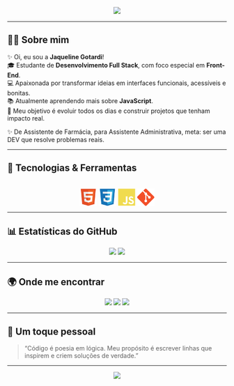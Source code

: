 <!-- Banner animado / espaço sideral com nome e apresentação -->
<p align="center">
  <img src="https://capsule-render.vercel.app/api?type=waving&color=0:1e3c72,100:2a5298&height=200&section=header&text=Jaqueline%20Gotardi%20🩵💻&fontSize=40&fontColor=ffffff&animation=fadeIn" />
</p>

---

## 👩‍💻 Sobre mim  

✨ Oi, eu sou a **Jaqueline Gotardi**!  
🎓 Estudante de **Desenvolvimento Full Stack**, com foco especial em **Front-End**.  
💻 Apaixonada por transformar ideias em interfaces funcionais, acessíveis e bonitas.  
📚 Atualmente aprendendo mais sobre **JavaScript**.  
🚀 Meu objetivo é evoluir todos os dias e construir projetos que tenham impacto real. 

✨ De Assistente de Farmácia, para Assistente Administrativa, meta: ser uma DEV que resolve problemas reais.

---

## 🚀 Tecnologias & Ferramentas  

<div align="center" style="display: inline_block"><br>
  <img align="center" alt="HTML" height="40" width="40" src="https://raw.githubusercontent.com/devicons/devicon/master/icons/html5/html5-original.svg">
  <img align="center" alt="CSS" height="40" width="40" src="https://raw.githubusercontent.com/devicons/devicon/master/icons/css3/css3-original.svg">
  <img align="center" alt="JavaScript" height="40" width="40" src="https://raw.githubusercontent.com/devicons/devicon/master/icons/javascript/javascript-plain.svg">
  <img align="center" alt="Git" height="40" width="40" src="https://raw.githubusercontent.com/devicons/devicon/master/icons/git/git-original.svg">
</div>  

---

## 📊 Estatísticas do GitHub  

<div align="center">
  <img height="180em" src="https://github-readme-stats.vercel.app/api?username=Jaqueline-Gotardi&show_icons=true&theme=tokyonight&include_all_commits=true&count_private=true"/>
  <img height="180em" src="https://github-readme-stats.vercel.app/api/top-langs/?username=Jaqueline-Gotardi&layout=compact&langs_count=6&theme=tokyonight"/>
</div>

---

## 🌍 Onde me encontrar  

<div align="center">
  <a href="https://instagram.com/jaquelineribeirogotardi" target="_blank"><img src="https://img.shields.io/badge/-Instagram-%23E4405F?style=for-the-badge&logo=instagram&logoColor=white"></a>
  <a href="mailto:jaquelineribeirogotardi@gmail.com"><img src="https://img.shields.io/badge/-Gmail-%23333?style=for-the-badge&logo=gmail&logoColor=white"></a>
  <a href="https://www.linkedin.com/in/jaqueline-gotardi" target="_blank"><img src="https://img.shields.io/badge/-LinkedIn-%230077B5?style=for-the-badge&logo=linkedin&logoColor=white"></a>
</div>  

---

## 🎨 Um toque pessoal  

> “Código é poesia em lógica. Meu propósito é escrever linhas que inspirem e criem soluções de verdade.”  

---

<!-- Rodapé com onda -->
<p align="center">
  <img src="https://capsule-render.vercel.app/api?type=waving&color=0:66a6ff,100:89f7fe&height=120&section=footer"/>
</p>
